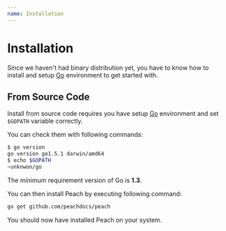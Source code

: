 ```yaml
---
name: Installation
---
```


# Installation

Since we haven't had binary distribution yet, you have to know how to install and setup [Go](https://golang.org/) environment to get started with.

## From Source Code

Install from source code requires you have setup [Go](https://golang.org/) environment and set `$GOPATH` variable correctly.

You can check them with following commands:

```sh
$ go version
go version go1.5.1 darwin/amd64
$ echo $GOPATH
~unknwon/go
```

The minimum requirement version of Go is **1.3**.

You can then install Peach by executing following command:

```sh
go get github.com/peachdocs/peach
```

You should now have installed Peach on your system.